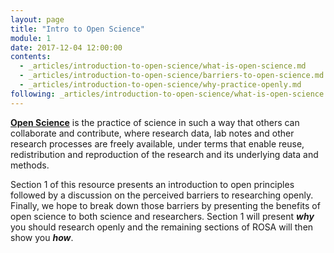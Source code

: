 ```yaml
---
layout: page
title: "Intro to Open Science"
module: 1
date: 2017-12-04 12:00:00
contents:
  - _articles/introduction-to-open-science/what-is-open-science.md
  - _articles/introduction-to-open-science/barriers-to-open-science.md
  - _articles/introduction-to-open-science/why-practice-openly.md
following: _articles/introduction-to-open-science/what-is-open-science.md
---
```




**[Open Science](https://www.fosteropenscience.eu/foster-taxonomy/open-science-definition)** is the practice of science in such a way that others can collaborate and contribute, where research data, lab notes and other research processes are freely available, under terms that enable reuse, redistribution and reproduction of the research and its underlying data and methods.

Section 1 of this resource presents an introduction to open principles followed by a discussion on the perceived barriers to researching openly. Finally, we hope to break down those barriers by presenting the benefits of open science to both science and researchers. Section 1 will present ***why*** you should research openly and the remaining sections of ROSA will then show you ***how***.
